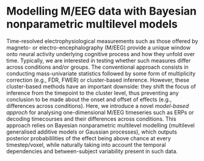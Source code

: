 # Modelling M/EEG data with Bayesian nonparametric multilevel models

Time-resolved electrophysiological measurements such as those offered by magneto- or electro-encephalography (M/EEG) provide a unique window onto neural activity underlying cognitive process and how they unfold over time. Typically, we are interested in testing whether such measures differ across conditions and/or groups. The conventional approach consists in conducting mass-univariate statistics followed by some form of multiplicity correction (e.g., FDR, FWER) or cluster-based inference. However, these cluster-based methods have an important downside: they shift the focus of inference from the timepoint to the cluster level, thus preventing any conclusion to be made about the onset and offset of effects (e.g., differences across conditions). Here, we introduce a novel *model-based approch* for analysing one-dimensional M/EEG timeseries such as ERPs or decoding timecourses and their differences across conditions. This approach relies on Bayesian nonparametric multilevel modelling (multilevel generalised additive models or Gaussian processes), which outputs posterior probabililities of the effect being above chance at every timestep/voxel, while naturally taking into account the temporal dependencies and between-subject variability present in such data.
